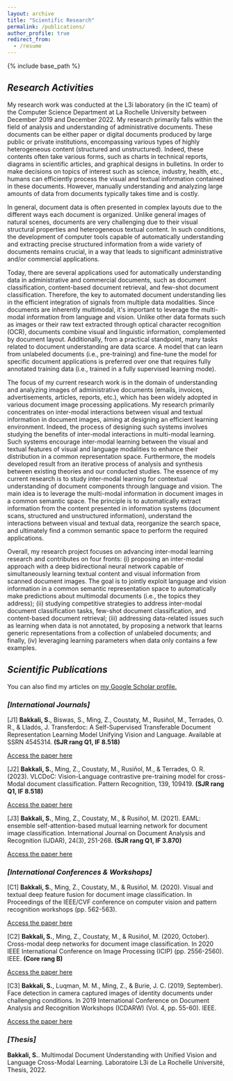 ```yaml
---
layout: archive
title: "Scientific Research"
permalink: /publications/
author_profile: true
redirect_from:
  - /resume
---
```


{% include base_path %}
## <i> **Research Activities** </i>

My research work was conducted at the L3i laboratory (in the IC team) of the Computer Science Department at La Rochelle University between December 2019 and December 2022. My research primarily falls within the field of analysis and understanding of administrative documents. These documents can be either paper or digital documents produced by large public or private institutions, encompassing various types of highly heterogeneous content (structured and unstructured). Indeed, these contents often take various forms, such as charts in technical reports, diagrams in scientific articles, and graphical designs in bulletins. In order to make decisions on topics of interest such as science, industry, health, etc., humans can efficiently process the visual and textual information contained in these documents. However, manually understanding and analyzing large amounts of data from documents typically takes time and is costly.

In general, document data is often presented in complex layouts due to the different ways each document is organized. Unlike general images of natural scenes, documents are very challenging due to their visual structural properties and heterogeneous textual content. In such conditions, the development of computer tools capable of automatically understanding and extracting precise structured information from a wide variety of documents remains crucial, in a way that leads to significant administrative and/or commercial applications.

Today, there are several applications used for automatically understanding data in administrative and commercial documents, such as document classification, content-based document retrieval, and few-shot document classification. Therefore, the key to automated document understanding lies in the efficient integration of signals from multiple data modalities. Since documents are inherently multimodal, it's important to leverage the multi-modal information from language and vision. Unlike other data formats such as images or their raw text extracted through optical character recognition (OCR), documents combine visual and linguistic information, complemented by document layout. Additionally, from a practical standpoint, many tasks related to document understanding are data scarce. A model that can learn from unlabeled documents (i.e., pre-training) and fine-tune the model for specific document applications is preferred over one that requires fully annotated training data (i.e., trained in a fully supervised learning mode).

The focus of my current research work is in the domain of understanding and analyzing images of administrative documents (emails, invoices, advertisements, articles, reports, etc.), which has been widely adopted in various document image processing applications. My research primarily concentrates on inter-modal interactions between visual and textual information in document images, aiming at designing an efficient learning environment. Indeed, the process of designing such systems involves studying the benefits of inter-modal interactions in multi-modal learning. Such systems encourage inter-modal learning between the visual and textual features of visual and language modalities to enhance their distribution in a common representation space. Furthermore, the models developed result from an iterative process of analysis and synthesis between existing theories and our conducted studies. The essence of my current research is to study inter-modal learning for contextual understanding of document components through language and vision. The main idea is to leverage the multi-modal information in document images in a common semantic space. The principle is to automatically extract information from the content presented in information systems (document scans, structured and unstructured information), understand the interactions between visual and textual data, reorganize the search space, and ultimately find a common semantic space to perform the required applications.

Overall, my research project focuses on advancing inter-modal learning research and contributes on four fronts: (i) proposing an inter-modal approach with a deep bidirectional neural network capable of simultaneously learning textual content and visual information from scanned document images. The goal is to jointly exploit language and vision information in a common semantic representation space to automatically make predictions about multimodal documents (i.e., the topics they address); (ii) studying competitive strategies to address inter-modal document classification tasks, few-shot document classification, and content-based document retrieval; (iii) addressing data-related issues such as learning when data is not annotated, by proposing a network that learns generic representations from a collection of unlabeled documents; and finally, (iv) leveraging learning parameters when data only contains a few examples.


## <i> **Scientific Publications** </i>

You can also find my articles on <u><a href="https://scholar.google.com/citations?user=gO_Q48IAAAAJ&hl=fr">my Google Scholar profile</a>.</u>

### <i> [**International Journals**] </i>

[J1] **Bakkali, S.**, Biswas, S., Ming, Z., Coustaty, M., Rusiñol, M., Terrades, O. R., & Lladós, J. Transferdoc: A Self-Supervised Transferable Document Representation Learning Model Unifying Vision and Language. Available at SSRN 4545314. **(SJR rang Q1, IF 8.518)**

[Access the paper here](https://papers.ssrn.com/sol3/papers.cfm?abstract_id=4545314)

[J2] **Bakkali, S.**, Ming, Z., Coustaty, M., Rusiñol, M., & Terrades, O. R. (2023). VLCDoC: Vision-Language contrastive pre-training model for cross-Modal document classification. Pattern Recognition, 139, 109419. **(SJR rang Q1, IF 8.518)**

[Access the paper here](https://arxiv.org/pdf/2205.12029.pdf)

[J3] **Bakkali, S.**, Ming, Z., Coustaty, M., & Rusiñol, M. (2021). EAML: ensemble self-attention-based mutual learning network for document image classification. International Journal on Document Analysis and Recognition (IJDAR), 24(3), 251-268. **(SJR rang Q1, IF 3.870)**

[Access the paper here](https://arxiv.org/pdf/2305.06923.pdf)

### <i> [**International Conferences & Workshops**] </i>

[C1] **Bakkali, S.**, Ming, Z., Coustaty, M., & Rusiñol, M. (2020). Visual and textual deep feature fusion for document image classification. In Proceedings of the IEEE/CVF conference on computer vision and pattern recognition workshops (pp. 562-563).

[Access the paper here](https://openaccess.thecvf.com/content_CVPRW_2020/papers/w34/Bakkali_Visual_and_Textual_Deep_Feature_Fusion_for_Document_Image_Classification_CVPRW_2020_paper.pdf)

[C2] **Bakkali, S.**, Ming, Z., Coustaty, M., & Rusiñol, M. (2020, October). Cross-modal deep networks for document image classification. In 2020 IEEE International Conference on Image Processing (ICIP) (pp. 2556-2560). IEEE. **(Core rang B)**

[Access the paper here](https://www.researchgate.net/profile/Zuheng-Ming/publication/345998752_Cross-Modal_Deep_Networks_For_Document_Image_Classification/links/62c6f92b00d0b451103de6c1/Cross-Modal-Deep-Networks-For-Document-Image-Classification.pdf)

[C3] **Bakkali, S.**, Luqman, M. M., Ming, Z., & Burie, J. C. (2019, September). Face detection in camera captured images of identity documents under challenging conditions. In 2019 International Conference on Document Analysis and Recognition Workshops (ICDARW) (Vol. 4, pp. 55-60). IEEE.

[Access the paper here](https://arxiv.org/pdf/1911.03567.pdf)

### <i> [**Thesis**] </i>

**Bakkali, S.**. Multimodal Document Understanding with Unified Vision and Language Cross-Modal Learning. Laboratoire L3i de La Rochelle Université, Thesis, 2022.



